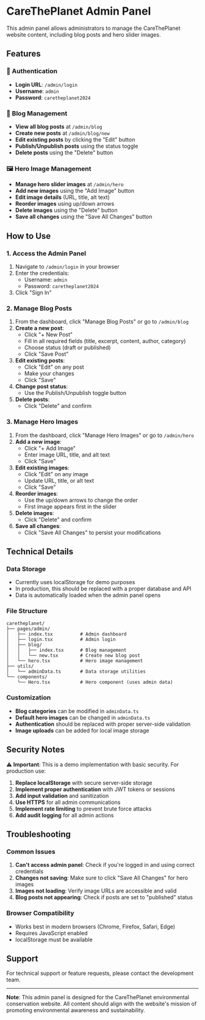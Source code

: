 # CareThePlanet Admin Panel

This admin panel allows administrators to manage the CareThePlanet website content, including blog posts and hero slider images.

## Features

### 🔐 Authentication
- **Login URL**: `/admin/login`
- **Username**: `admin`
- **Password**: `caretheplanet2024`

### 📝 Blog Management
- **View all blog posts** at `/admin/blog`
- **Create new posts** at `/admin/blog/new`
- **Edit existing posts** by clicking the "Edit" button
- **Publish/Unpublish posts** using the status toggle
- **Delete posts** using the "Delete" button

### 🖼️ Hero Image Management
- **Manage hero slider images** at `/admin/hero`
- **Add new images** using the "Add Image" button
- **Edit image details** (URL, title, alt text)
- **Reorder images** using up/down arrows
- **Delete images** using the "Delete" button
- **Save all changes** using the "Save All Changes" button

## How to Use

### 1. Access the Admin Panel
1. Navigate to `/admin/login` in your browser
2. Enter the credentials:
   - Username: `admin`
   - Password: `caretheplanet2024`
3. Click "Sign In"

### 2. Manage Blog Posts
1. From the dashboard, click "Manage Blog Posts" or go to `/admin/blog`
2. **Create a new post**:
   - Click "+ New Post"
   - Fill in all required fields (title, excerpt, content, author, category)
   - Choose status (draft or published)
   - Click "Save Post"
3. **Edit existing posts**:
   - Click "Edit" on any post
   - Make your changes
   - Click "Save"
4. **Change post status**:
   - Use the Publish/Unpublish toggle button
5. **Delete posts**:
   - Click "Delete" and confirm

### 3. Manage Hero Images
1. From the dashboard, click "Manage Hero Images" or go to `/admin/hero`
2. **Add a new image**:
   - Click "+ Add Image"
   - Enter image URL, title, and alt text
   - Click "Save"
3. **Edit existing images**:
   - Click "Edit" on any image
   - Update URL, title, or alt text
   - Click "Save"
4. **Reorder images**:
   - Use the up/down arrows to change the order
   - First image appears first in the slider
5. **Delete images**:
   - Click "Delete" and confirm
6. **Save all changes**:
   - Click "Save All Changes" to persist your modifications

## Technical Details

### Data Storage
- Currently uses localStorage for demo purposes
- In production, this should be replaced with a proper database and API
- Data is automatically loaded when the admin panel opens

### File Structure
```
caretheplanet/
├── pages/admin/
│   ├── index.tsx          # Admin dashboard
│   ├── login.tsx          # Admin login
│   ├── blog/
│   │   ├── index.tsx      # Blog management
│   │   └── new.tsx        # Create new blog post
│   └── hero.tsx           # Hero image management
├── utils/
│   └── adminData.ts       # Data storage utilities
└── components/
    └── Hero.tsx           # Hero component (uses admin data)
```

### Customization
- **Blog categories** can be modified in `adminData.ts`
- **Default hero images** can be changed in `adminData.ts`
- **Authentication** should be replaced with proper server-side validation
- **Image uploads** can be added for local image storage

## Security Notes

⚠️ **Important**: This is a demo implementation with basic security. For production use:

1. **Replace localStorage** with secure server-side storage
2. **Implement proper authentication** with JWT tokens or sessions
3. **Add input validation** and sanitization
4. **Use HTTPS** for all admin communications
5. **Implement rate limiting** to prevent brute force attacks
6. **Add audit logging** for all admin actions

## Troubleshooting

### Common Issues
1. **Can't access admin panel**: Check if you're logged in and using correct credentials
2. **Changes not saving**: Make sure to click "Save All Changes" for hero images
3. **Images not loading**: Verify image URLs are accessible and valid
4. **Blog posts not appearing**: Check if posts are set to "published" status

### Browser Compatibility
- Works best in modern browsers (Chrome, Firefox, Safari, Edge)
- Requires JavaScript enabled
- localStorage must be available

## Support

For technical support or feature requests, please contact the development team.

---

**Note**: This admin panel is designed for the CareThePlanet environmental conservation website. All content should align with the website's mission of promoting environmental awareness and sustainability. 